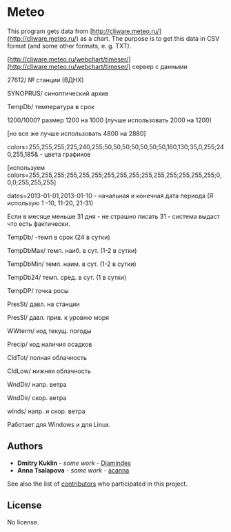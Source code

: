 # Meteo

This program gets data from [http://cliware.meteo.ru/](http://cliware.meteo.ru/) as a chart.
The purpose is to get this data in CSV format (and some other formats, e. g. TXT).

[http://cliware.meteo.ru/webchart/timeser/](http://cliware.meteo.ru/webchart/timeser/) сервер с данными
 
27612/ № станции (ВДНХ)

SYNOPRUS/ синоптический архив

TempDb/ температура в срок

1200/1000? размер 1200 на 1000 (лучше использовать 2000 на 1200)

[но все же лучше использовать 4800 на 2880]

colors=255,255,255;225,240,255;50,50,50;50,50,50;50,160,130;35,0,255;240,255,185& - цвета графиков

[используем colors=255,255,255;255,255,255;255,255,255;255,255,255;255,255,255;0,0,0;255,255,255]

dates=2013-01-01,2013-01-10 - начальная и конечная дата периода (Я использую 1 -10, 11-20, 21-31)

Если в месяце меньше 31 дня - не страшно писать 31 - система выдаст что есть фактически.
 
TempDb/ -темп в срок (24 в сутки)

TempDbMax/ темп. наиб. в сут. (1-2 в сутки)

TempDbMin/ темп. наим. в сут. (1-2 в сутки)

TempDb24/ темп. сред. в сут. (1 в сутки)

TempDP/ точка росы

PresSt/ давл. на станции

PresSl/ давл. прив. к уровню моря

WWterm/ код текущ. погоды

Precip/ код наличия осадков

CldTot/ полная облачность

CldLow/ нижняя облачность

WndDir/ напр. ветра

WndDir/ скор. ветра

winds/ напр. и скор. ветра

Работает для Windows и для Linux.

## Authors

* **Dmitry Kuklin** - *some work* - [Diamindes](https://github.com/Diamindes)
* **Anna Tsalapova** - *some work* - [acanna](https://github.com/acanna)

See also the list of [contributors](https://github.com/your/project/contributors) who participated in this project.

## License

No license.

